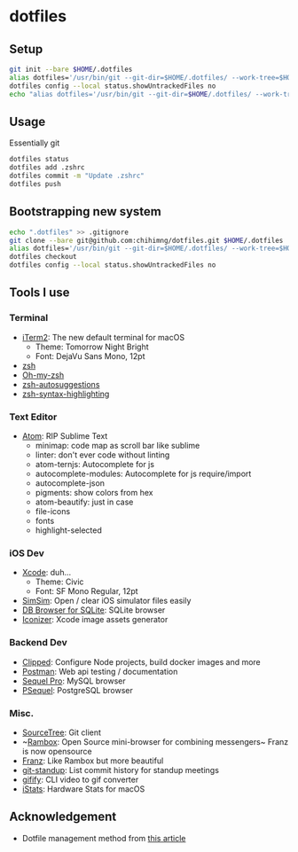 # dotfiles

## Setup
```sh
git init --bare $HOME/.dotfiles
alias dotfiles='/usr/bin/git --git-dir=$HOME/.dotfiles/ --work-tree=$HOME'
dotfiles config --local status.showUntrackedFiles no
echo "alias dotfiles='/usr/bin/git --git-dir=$HOME/.dotfiles/ --work-tree=$HOME'" >> $HOME/.zshrc
```

## Usage
Essentially git
```sh
dotfiles status
dotfiles add .zshrc
dotfiles commit -m "Update .zshrc"
dotfiles push
```

## Bootstrapping new system
```sh
echo ".dotfiles" >> .gitignore
git clone --bare git@github.com:chihimng/dotfiles.git $HOME/.dotfiles
alias dotfiles='/usr/bin/git --git-dir=$HOME/.dotfiles/ --work-tree=$HOME'
dotfiles checkout
dotfiles config --local status.showUntrackedFiles no
```

## Tools I use
### Terminal
- [iTerm2](https://github.com/gnachman/iTerm2): The new default terminal for macOS
    - Theme: Tomorrow Night Bright
    - Font: DejaVu Sans Mono, 12pt
- [zsh](http://www.zsh.org)
- [Oh-my-zsh](https://github.com/robbyrussell/oh-my-zsh)
- [zsh-autosuggestions](https://github.com/zsh-users/zsh-autosuggestions)
- [zsh-syntax-highlighting](https://github.com/zsh-users/zsh-syntax-highlighting)
### Text Editor
- [Atom](https://github.com/atom/atom): RIP Sublime Text
    - minimap: code map as scroll bar like sublime
    - linter: don't ever code without linting
    - atom-ternjs: Autocomplete for js
    - autocomplete-modules: Autocomplete for js require/import
    - autocomplete-json
    - pigments: show colors from hex
    - atom-beautify: just in case
    - file-icons
    - fonts
    - highlight-selected
### iOS Dev
- [Xcode](https://developer.apple.com/xcode/): duh...
    - Theme: Civic
    - Font: SF Mono Regular, 12pt
- [SimSim](https://github.com/dsmelov/simsim): Open / clear iOS simulator files easily
- [DB Browser for SQLite](https://github.com/sqlitebrowser/sqlitebrowser): SQLite browser
- [Iconizer](https://github.com/raphaelhanneken/iconizer): Xcode image assets generator
### Backend Dev
- [Clipped](https://github.com/clippedjs/clipped): Configure Node projects, build docker images and more
- [Postman](https://www.getpostman.com): Web api testing / documentation
- [Sequel Pro](https://github.com/sequelpro/sequelpro): MySQL browser
- [PSequel](http://www.psequel.com): PostgreSQL browser
### Misc.
- [SourceTree](https://www.sourcetreeapp.com): Git client
- ~[Rambox](https://github.com/saenzramiro/rambox): Open Source mini-browser for combining messengers~ Franz is now opensource
- [Franz](https://github.com/meetfranz/franz): Like Rambox but more beautiful
- [git-standup](https://github.com/kamranahmedse/git-standup): List commit history for standup meetings
- [gifify](https://github.com/vvo/gifify): CLI video to gif converter
- [iStats](https://github.com/Chris911/iStats): Hardware Stats for macOS

## Acknowledgement
- Dotfile management method from [this article](https://developer.atlassian.com/blog/2016/02/best-way-to-store-dotfiles-git-bare-repo/)
